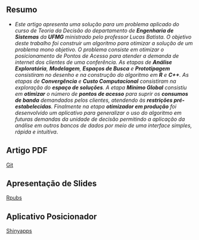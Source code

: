 

## Resumo

* _Este artigo apresenta uma solução para um problema aplicado do curso de _Teoria da Decisão_ do departamento de __Engenharia de Sistemas__ da __UFMG__ ministrado pelo professor _Lucas Batista_. O objetivo deste trabalho foi construir um algoritmo para otimizar a solução de um problema mono objetivo. O problema consiste em otimizar o posicionamento de Pontos de Acesso para atender a demanda de internet dos clientes de uma conferência. As etapas de __Análise Exploratória__, __Modelagem__, __Espaços de Busca__ e __Prototipagem__ consistiram no desenho e na construção do algoritmo em __R__ e __C++__. As etapas de __Convergência__ e __Custo Computacional__ consistiram na exploração do __espaço de soluções__. A etapa __Mínimo Global__ consistiu em __otimizar__ o número de __pontos de acesso__ para suprir os __consumos de banda__ demandados pelos clientes, atendendo às __restrições pré-estabelecidas__. Finalmente na etapa __otimizador em produção__ foi desenvolvido um aplicativo para generalizar o uso do algoritmo em futuras demandas da unidade de decisão permitindo a aplicação da análise em outros bancos de dados por meio de uma interface simples, rápida e intuitiva_.

## Artigo PDF

[Git](https://github.com/Protospi/WLAN/blob/main/relatorios/relatorio_pdf.pdf)

## Apresentação de Slides 

[Rpubs](https://rpubs.com/Drope/767230)

## Aplicativo Posicionador

[Shinyapps](https://loes.shinyapps.io/shiny/)






